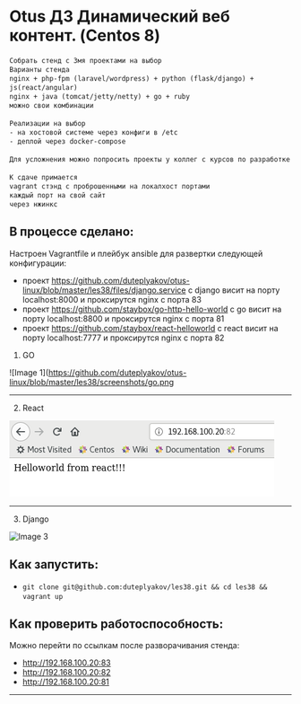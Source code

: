 # Otus ДЗ Динамический веб контент. (Centos 8)  

```
Собрать стенд с 3мя проектами на выбор
Варианты стенда
nginx + php-fpm (laravel/wordpress) + python (flask/django) + js(react/angular)
nginx + java (tomcat/jetty/netty) + go + ruby
можно свои комбинации

Реализации на выбор
- на хостовой системе через конфиги в /etc
- деплой через docker-compose

Для усложнения можно попросить проекты у коллег с курсов по разработке

К сдаче примается
vagrant стэнд с проброшенными на локалхост портами
каждый порт на свой сайт
через нжинкс
```

## В процессе сделано:
Настроен Vagrantfile и плейбук ansible для развертки следующей конфигурации:
- проект https://github.com/duteplyakov/otus-linux/blob/master/les38/files/django.service c django висит на порту localhost:8000 и проксирутся nginx с порта 83
- проект https://github.com/staybox/go-http-hello-world с go висит на порту localhost:8800 и проксирутся nginx с порта 81
- проект https://github.com/staybox/react-helloworld с react висит на порту localhost:7777 и проксирутся nginx с порта 82


1. GO

![Image 1](https://github.com/duteplyakov/otus-linux/blob/master/les38/screenshots/go.png 

--------
2. React

![Image 2](https://github.com/duteplyakov/otus-linux/blob/master/les38/screenshots/react.png) 

--------
3. Django

![Image 3](https://github.com/duteplyakov/otus-linux/blob/master/les38/django.png) 

## Как запустить:
 - ```git clone git@github.com:duteplyakov/les38.git && cd les38 && vagrant up```

## Как проверить работоспособность:
Можно перейти по ссылкам после разворачивания стенда: 
- http://192.168.100.20:83 
- http://192.168.100.20:82 
- http://192.168.100.20:81 

---
